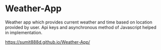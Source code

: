 # Weather-App
Weather app which provides current weather and time based on location provided by user. Api keys and asynchronous method of Javascript helped in implementation.

https://sumit888d.github.io/Weather-App/


